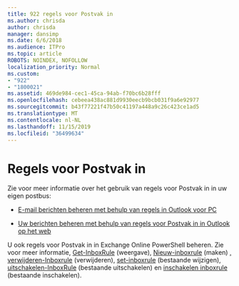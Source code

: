 ```yaml
---
title: 922 regels voor Postvak in
ms.author: chrisda
author: chrisda
manager: dansimp
ms.date: 6/6/2018
ms.audience: ITPro
ms.topic: article
ROBOTS: NOINDEX, NOFOLLOW
localization_priority: Normal
ms.custom:
- "922"
- "1800021"
ms.assetid: 469de984-cec1-45ca-94ab-f70bc6b28fff
ms.openlocfilehash: cebeea438ac881d9930eecb9bcb031f9a6e92977
ms.sourcegitcommit: b43f77221f47b50c41197a448a9c26c423ce1ad5
ms.translationtype: MT
ms.contentlocale: nl-NL
ms.lasthandoff: 11/15/2019
ms.locfileid: "36499634"
---
```

# <a name="inbox-rules"></a>Regels voor Postvak in

Zie voor meer informatie over het gebruik van regels voor Postvak in in uw eigen postbus:

- [E-mail berichten beheren met behulp van regels in Outlook voor PC](https://support.office.com/article/c24f5dea-9465-4df4-ad17-a50704d66c59.aspx)

- [Uw berichten beheren met behulp van regels voor Postvak in in Outlook op het web](https://support.office.com/article/8400435c-f14e-4272-9004-1548bb1848f2.aspx)

U ook regels voor Postvak in in Exchange Online PowerShell beheren. Zie voor meer informatie, [Get-InboxRule](https://docs.microsoft.com/powershell/module/exchange/mailboxes/get-inboxrule) (weergave), [Nieuw-inboxrule](https://docs.microsoft.com/powershell/module/exchange/mailboxes/new-inboxrule) (maken) [, verwijderen-Inboxrule](https://docs.microsoft.com/powershell/module/exchange/mailboxes/remove-inboxrule) (verwijderen), [set-inboxrule](https://docs.microsoft.com/powershell/module/exchange/mailboxes/set-inboxrule) (bestaande wijzigen), [uitschakelen-InboxRule](https://docs.microsoft.com/powershell/module/exchange/mailboxes/disable-inboxrule) (bestaande uitschakelen) en [inschakelen inboxrule](https://docs.microsoft.com/powershell/module/exchange/mailboxes/enable-inboxrule) (bestaande inschakelen).
